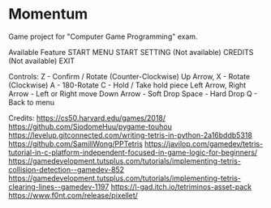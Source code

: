 # Momentum
 Game project for "Computer Game Programming" exam.

 Available Feature
  START MENU
   START
   SETTING (Not available)
   CREDITS (Not available)
   EXIT

 Controls:
  Z - Confirm / Rotate (Counter-Clockwise)
  Up Arrow, X - Rotate (Clockwise)
  A - 180-Rotate
  C - Hold / Take hold piece
  Left Arrow, Right Arrow - Left or Right move 
  Down Arrow - Soft Drop
  Space - Hard Drop
  Q - Back to menu

Credits:
https://cs50.harvard.edu/games/2018/
https://github.com/SiodomeHuu/pygame-touhou
https://levelup.gitconnected.com/writing-tetris-in-python-2a16bddb5318
https://github.com/SamillWong/PPTetris
https://javilop.com/gamedev/tetris-tutorial-in-c-platform-independent-focused-in-game-logic-for-beginners/
https://gamedevelopment.tutsplus.com/tutorials/implementing-tetris-collision-detection--gamedev-852
https://gamedevelopment.tutsplus.com/tutorials/implementing-tetris-clearing-lines--gamedev-1197
https://l-gad.itch.io/tetriminos-asset-pack
https://www.f0nt.com/release/pixellet/